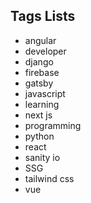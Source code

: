 ## Tags Lists

- angular
- developer
- django
- firebase
- gatsby
- javascript
- learning
- next js
- programming
- python
- react
- sanity io
- SSG
- tailwind css
- vue

